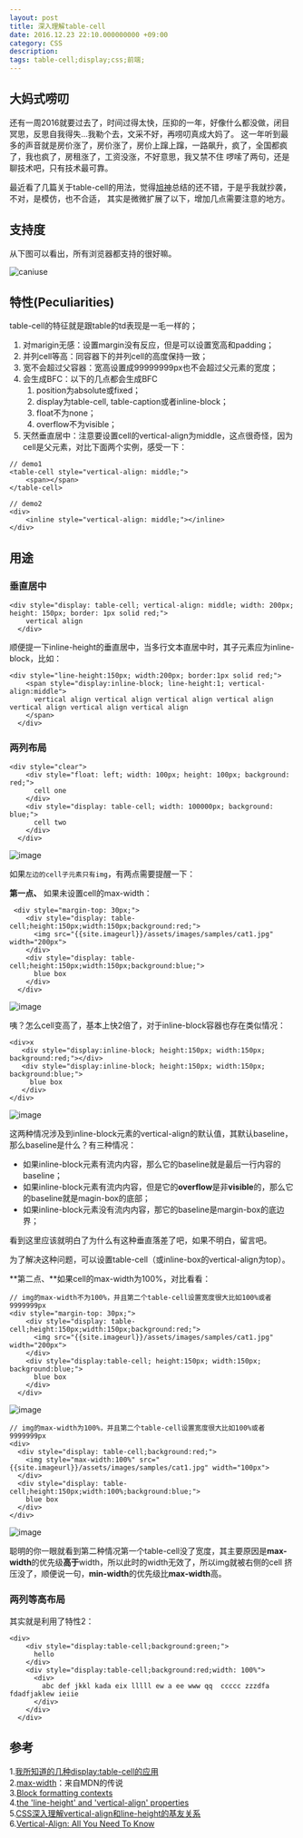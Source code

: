 ```yaml
---
layout: post
title: 深入理解table-cell
date: 2016.12.23 22:10.000000000 +09:00
category: CSS
description: 
tags: table-cell;display;css;前端;
---
```


## 大妈式唠叨 

还有一周2016就要过去了，时间过得太快，压抑的一年，好像什么都没做，闭目冥思，反思自我得失...我勒个去，文采不好，再唠叨真成大妈了。
这一年听到最多的声音就是房价涨了，房价涨了，房价上蹿上蹿，一路飙升，疯了，全国都疯了，我也疯了，房租涨了，工资没涨，不好意思，我又禁不住
啰嗦了两句，还是聊技术吧，只有技术最可靠。

最近看了几篇关于table-cell的用法，觉得[旭神](http://www.zhangxinxu.com/)总结的还不错，于是乎我就抄袭，不对，是模仿，也不合适，
其实是微微扩展了以下，增加几点需要注意的地方。

## 支持度

从下图可以看出，所有浏览器都支持的很好嘛。

![caniuse]({{site.imageurl}}/assets/images/2016/table-cell-caniuse.png)

## 特性(Peculiarities)

table-cell的特征就是跟table的td表现是一毛一样的；

1. 对marigin无感：设置margin没有反应，但是可以设置宽高和padding；
2. 并列cell等高：同容器下的并列cell的高度保持一致；
3. 宽不会超过父容器：宽高设置成99999999px也不会超过父元素的宽度；
4. 会生成BFC：以下的几点都会生成BFC
    1. position为absolute或fixed；
    2. display为table-cell, table-caption或者inline-block；
    3. float不为none；
    4. overflow不为visible；
5. 天然垂直居中：注意要设置cell的vertical-align为middle，这点很奇怪，因为cell是父元素，对比下面两个实例，感受一下：

```
// demo1
<table-cell style="vertical-align: middle;">
    <span></span>
</table-cell>

// demo2 
<div>
    <inline style="vertical-align: middle;"></inline>
</div>
```

## 用途

### 垂直居中

```
<div style="display: table-cell; vertical-align: middle; width: 200px; height: 150px; border: 1px solid red;">
    vertical align
  </div>
```

顺便提一下inline-height的垂直居中，当多行文本直居中时，其子元素应为inline-block，比如：

```
<div style="line-height:150px; width:200px; border:1px solid red;">
    <span style="display:inline-block; line-height:1; vertical-align:middle">
      vertical align vertical align vertical align vertical align vertical align vertical align vertical align 
    </span>
  </div>
```

### 两列布局

```
<div style="clear">
    <div style="float: left; width: 100px; height: 100px; background: red;">
      cell one
    </div>
    <div style="display: table-cell; width: 100000px; background: blue;">
      cell two
    </div>
  </div>
```

![image]({{site.imageurl}}/assets/images/2016/table-cell-two-cols.png)

如果`左边的cell子元素只有img`，有两点需要提醒一下：

**第一点、** 如果未设置cell的max-width：

```
 <div style="margin-top: 30px;">
    <div style="display: table-cell;height:150px;width:150px;background:red;">
      <img src="{{site.imageurl}}/assets/images/samples/cat1.jpg" width="200px">
    </div>
    <div style="display: table-cell;height:150px;width:150px;background:blue;">
      blue box
    </div>
  </div>
```

![image]({{site.imageurl}}/assets/images/2016/table-cell-two-cols-1.1.png)

咦？怎么cell变高了，基本上快2倍了，对于inline-block容器也存在类似情况：

```
<div>x
   <div style="display:inline-block; height:150px; width:150px; background:red;"></div>
   <div style="display:inline-block; height:150px; width:150px; background:blue;">
     blue box
   </div>
</div>
```

![image]({{site.imageurl}}/assets/images/2016/table-cell-two-cols-1.2.png)

这两种情况涉及到inline-block元素的vertical-align的默认值，其默认baseline，
那么baseline是什么？有三种情况：

- 如果inline-block元素有流内内容，那么它的baseline就是最后一行内容的baseline；
- 如果inline-block元素有流内内容，但是它的**overflow**是非**visible**的，那么它的baseline就是magin-box的底部；
- 如果inline-block元素没有流内内容，那它的baseline是margin-box的底边界；

看到这里应该就明白了为什么有这种垂直落差了吧，如果不明白，留言吧。

为了解决这种问题，可以设置table-cell（或inline-box的vertical-align为top）。

**第二点、**如果cell的max-width为100%，对比看看：

```
// img的max-width不为100%，并且第二个table-cell设置宽度很大比如100%或者9999999px
<div style="margin-top: 30px;">
    <div style="display: table-cell;height:150px;width:150px;background:red;">
      <img src="{{site.imageurl}}/assets/images/samples/cat1.jpg" width="200px">
    </div>
    <div style="display:table-cell; height:150px; width:150px; background:blue;">
      blue box
    </div>
  </div>
```

![image]({{site.imageurl}}/assets/images/2016/table-cell-two-cols-1.1.png)

```
// img的max-width为100%，并且第二个table-cell设置宽度很大比如100%或者9999999px
<div>
  <div style="display: table-cell;background:red;">
    <img style="max-width:100%" src="{{site.imageurl}}/assets/images/samples/cat1.jpg" width="100px">
  </div>
  <div style="display: table-cell;height:150px;width:100%;background:blue;">
    blue box
  </div>
</div>
```

![image]({{site.imageurl}}/assets/images/2016/table-cell-two-cols-2.2.png)

聪明的你一眼就看到第二种情况第一个table-cell没了宽度，其主要原因是**max-width**的优先级**高于**width，所以此时的width无效了，所以img就被右侧的cell
挤压没了，顺便说一句，**min-width**的优先级比**max-width**高。


### 两列等高布局

其实就是利用了特性2：

```
<div>
    <div style="display:table-cell;background:green;">
      hello 
    </div>
    <div style="display:table-cell;background:red;width: 100%">
      <div>
        abc def jkkl kada eix lllll ew a ee www qq  ccccc zzzdfa fdadfjaklew ieiie
      </div>
    </div>
  </div>
```

## 参考

1.[我所知道的几种display:table-cell的应用](http://www.zhangxinxu.com/wordpress/2010/10/%E6%88%91%E6%89%80%E7%9F%A5%E9%81%93%E7%9A%84%E5%87%A0%E7%A7%8Ddisplaytable-cell%E7%9A%84%E5%BA%94%E7%94%A8/)<br>
2.[max-width](https://developer.mozilla.org/en-US/docs/Web/CSS/max-width)：来自MDN的传说<br>
3.[Block formatting contexts](https://www.w3.org/TR/CSS21/visuren.html#block-formatting)<br>
4.[the 'line-height' and 'vertical-align' properties](https://www.w3.org/TR/2011/REC-CSS2-20110607/visudet.html#line-height)<br>
5.[CSS深入理解vertical-align和line-height的基友关系](http://www.zhangxinxu.com/wordpress/2015/08/css-deep-understand-vertical-align-and-line-height/)<br>
6.[Vertical-Align: All You Need To Know](http://christopheraue.net/2014/03/05/vertical-align/)<br>
